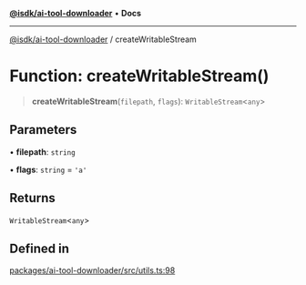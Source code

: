 [**@isdk/ai-tool-downloader**](../README.md) • **Docs**

***

[@isdk/ai-tool-downloader](../globals.md) / createWritableStream

# Function: createWritableStream()

> **createWritableStream**(`filepath`, `flags`): `WritableStream`\<`any`\>

## Parameters

• **filepath**: `string`

• **flags**: `string` = `'a'`

## Returns

`WritableStream`\<`any`\>

## Defined in

[packages/ai-tool-downloader/src/utils.ts:98](https://github.com/isdk/ai-tool-download.js/blob/f5dabf0a87cbd6138c71ae0b644fdaca433fad82/src/utils.ts#L98)

